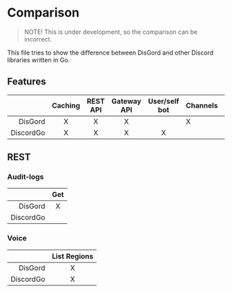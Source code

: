 # Comparison
> NOTE! This is under development, so the comparison can be incorrect.

This file tries to show the difference between DisGord and other Discord libraries written in Go.

## Features

|           | Caching | REST API | Gateway API | User/self bot | Channels | Event Middleware |
|----------:|:-------:|:--------:|:-----------:|:-------------:|----------|------------------|
|   DisGord |    X    |     X    |      X      |               |     X    |         X        |
| DiscordGo |    X    |     X    |      X      |       X       |          |                  |

## REST

### Audit-logs

|           | Get |
|----------:|:---:|
|   DisGord |  X  |
| DiscordGo |     |

### Voice

|           | List Regions |
|----------:|:------------:|
|   DisGord |       X      |
| DiscordGo |       X      |